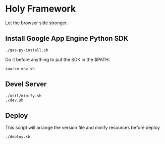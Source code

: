 Holy Framework
==

Let the browser side stronger.

Install Google App Engine Python SDK
--

    ./gae-py-install.sh
    
Do it before anything to put the SDK in the $PATH:

    source env.sh
    
Devel Server
--
    ./util/minify.sh
    ./dev.sh
    
Deploy
--

This script will arrange the version file and minify resources before deploy

    ./deploy.sh
    


   




